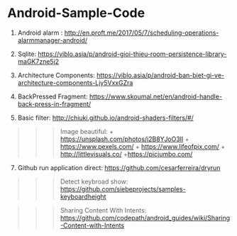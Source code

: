# Android-Sample-Code

1. Android alarm : http://en.proft.me/2017/05/7/scheduling-operations-alarmmanager-android/

2. Sqlite: https://viblo.asia/p/android-gioi-thieu-room-persistence-library-maGK7zne5j2

3. Architecture Components: https://viblo.asia/p/android-ban-biet-gi-ve-architecture-components-Ljy5VxxGZra

4. BackPressed Fragment: https://www.skoumal.net/en/android-handle-back-press-in-fragment/

5. Basic filter: http://chiuki.github.io/android-shaders-filters/#/

>>> Image beautiful: 
        + https://unsplash.com/photos/i2B8YJoO3lI
        + https://www.pexels.com/
        + https://www.lifeofpix.com/
        + http://littlevisuals.co/
        +https://picjumbo.com/
        

7. Github run application direct: https://github.com/cesarferreira/dryrun 


>>> Detect keybroad show: https://github.com/siebeprojects/samples-keyboardheight


>>> Sharing Content With Intents: https://github.com/codepath/android_guides/wiki/Sharing-Content-with-Intents

